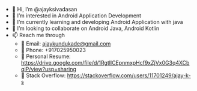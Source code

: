 - 👋 Hi, I’m @ajayksivadasan
- 👀 I’m interested in Android Application Development
- 🌱 I’m currently learning and developing Android Application with java
- 💞️ I’m looking to collaborate on Android Java, Android Kotlin
- 📫 Reach me through
  - 📧 Email: ajaykundukade@gmail.com
  - 📱 Phone: +917025950023
  - 📂 Personal Resume: https://drive.google.com/file/d/1RgtlICEpnmxpHcf9xZjVx0G3q4XCbqiP/view?usp=sharing
  - 🍂 Stack Overflow: https://stackoverflow.com/users/11701249/ajay-k-s
<!---
ajayksivadasan/ajayksivadasan is a ✨ special ✨ repository because its `README.md` (this file) appears on your GitHub profile.
You can click the Preview link to take a look at your changes.
--->

